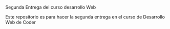 Segunda Entrega del curso desarrollo Web

Este repositorio es para hacer la segunda entrega en el curso de Desarrollo Web de Coder
